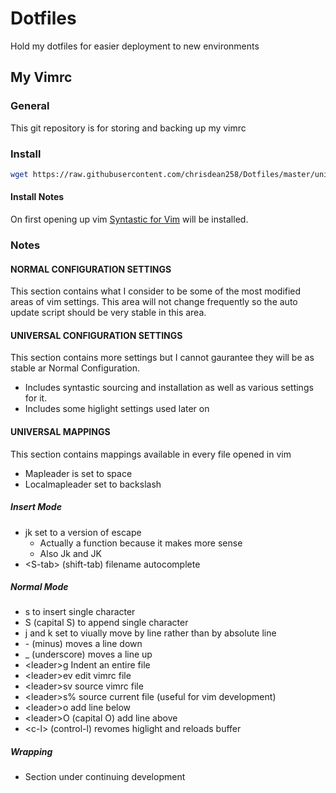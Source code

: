 # Dotfiles
Hold my dotfiles for easier deployment to new environments


## My Vimrc

### General

This git repository is for storing and backing up my vimrc

### Install

```sh
wget https://raw.githubusercontent.com/chrisdean258/Dotfiles/master/universal/vimrc -O $HOME/.vimrc
```

#### Install Notes

On first opening up vim [Syntastic for Vim](https://github.com/vim-syntastic/syntastic) will be installed.


### Notes

#### NORMAL CONFIGURATION SETTINGS
This section contains what I consider to be some of the most modified areas of vim settings. This area will not change frequently so the auto update script should be very stable in this area.

#### UNIVERSAL CONFIGURATION SETTINGS
This section contains more settings but I cannot gaurantee they will be as stable ar Normal Configuration.
- Includes syntastic sourcing and installation as well as various settings for it.
- Includes some higlight settings used later on

#### UNIVERSAL MAPPINGS
This section contains mappings available in every file opened in vim

- Mapleader is set to space
- Localmapleader set to backslash

##### Insert Mode
- jk set to a version of escape
  - Actually a function because it makes more sense
  - Also Jk and JK
- \<S-tab\> (shift-tab) filename autocomplete

##### Normal Mode
- s to insert single character
- S (capital S) to append single character
- j and k set to viually move by line rather than by absolute line
- \- (minus) moves a line down
- _ (underscore) moves a line up
- \<leader\>g Indent an entire file
- \<leader\>ev edit vimrc file
- \<leader\>sv source vimrc file
- \<leader\>s% source current file (useful for vim development)
- \<leader\>o add line below
- \<leader\>O (capital O) add line above
- \<c-l\> (control-l) revomes higlight and reloads buffer

##### Wrapping
- Section under continuing development
